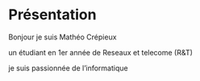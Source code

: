 # Présentation

Bonjour je suis Mathéo Crépieux 

un étudiant en 1er année de Reseaux et telecome (R&T)

je suis passionnée de l’informatique